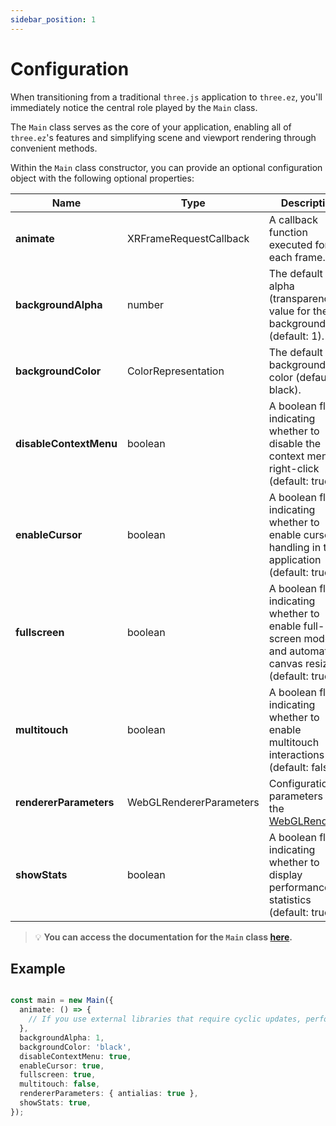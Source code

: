 ```yaml
---
sidebar_position: 1
---
```


# Configuration

When transitioning from a traditional `three.js` application to `three.ez`, you'll immediately notice the central role played by the `Main` class.

The `Main` class serves as the core of your application, enabling all of `three.ez`'s features and simplifying scene and viewport rendering through convenient methods.

Within the `Main` class constructor, you can provide an optional configuration object with the following optional properties:

| Name             | Type                 | Description                                                                             |
| ---------------- | -------------------- | --------------------------------------------------------------------------------------- |
| **animate**       | XRFrameRequestCallback | A callback function executed for each frame.                                          |
| **backgroundAlpha** | number             | The default alpha (transparency) value for the background (default: 1).                |
| **backgroundColor** | ColorRepresentation | The default background color (default: black).                                          |
| **disableContextMenu** | boolean         | A boolean flag indicating whether to disable the context menu on right-click (default: true). |
| **enableCursor** | boolean              | A boolean flag indicating whether to enable cursor handling in the application (default: true). |
| **fullscreen**    | boolean              | A boolean flag indicating whether to enable full-screen mode and automatic canvas resizing (default: true). |
| **multitouch**    | boolean              | A boolean flag indicating whether to enable multitouch interactions (default: false).   |
| **rendererParameters** | WebGLRendererParameters | Configuration parameters for the [WebGLRenderer](https://threejs.org/docs/#api/en/renderers/WebGLRenderer). |
| **showStats**     | boolean              | A boolean flag indicating whether to display performance statistics (default: true).    |

> 💡 **You can access the documentation for the `Main` class [here](../../api/classes/Core.Main).**

## Example

```typescript

const main = new Main({
  animate: () => {
    // If you use external libraries that require cyclic updates, perform them here.
  },
  backgroundAlpha: 1,
  backgroundColor: 'black',
  disableContextMenu: true,
  enableCursor: true,
  fullscreen: true,
  multitouch: false,
  rendererParameters: { antialias: true },
  showStats: true,
});
```
